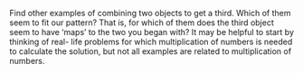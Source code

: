 Find other examples of combining two objects to get a third. Which of them seem to fit our pattern? That is, for which of them does the third object seem to have ‘maps’ to the two you began with? It may be helpful to start by thinking of real- life problems for which multiplication of numbers is needed to calculate the solution, but not all examples are related to multiplication of numbers.
